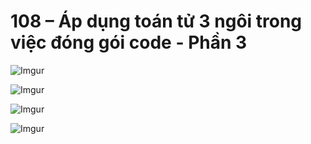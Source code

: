 # 108 – Áp dụng toán tử 3 ngôi trong việc đóng gói code - Phần 3

![Imgur](https://i.imgur.com/6FHjLvq.png)  

![Imgur](https://i.imgur.com/0JxyFu3.png)  

![Imgur](https://i.imgur.com/tx7M0zc.png)  

![Imgur](https://i.imgur.com/IFfm0qx.png)  

  

